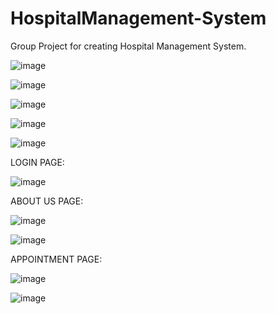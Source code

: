 # HospitalManagement-System

Group Project for creating Hospital Management System.


![image](https://github.com/user-attachments/assets/c4178b6c-bec6-4e39-9730-937baaa0edca)

![image](https://github.com/user-attachments/assets/f50ef0a5-34f2-4484-be5a-3b0a12b3c05e)

![image](https://github.com/user-attachments/assets/371832d8-6e91-42cd-8ffa-1f6c36d1bcba)


![image](https://github.com/user-attachments/assets/320f94c5-cf84-4934-9607-9de3807ced0d)

![image](https://github.com/user-attachments/assets/288326ee-2a30-4340-9812-d4420c36f279)

LOGIN PAGE:

![image](https://github.com/user-attachments/assets/e1d5b4e4-dd7b-4c1b-92dd-4a633c4dc6a7)

ABOUT US PAGE:

![image](https://github.com/user-attachments/assets/d3f5a567-ee48-4a45-b30c-f69bdc3306b1)

![image](https://github.com/user-attachments/assets/cc92816c-3ca3-4e9f-9611-04cd594def36)

APPOINTMENT PAGE:

![image](https://github.com/user-attachments/assets/1c9494ce-42cc-4ced-a537-c9d3636b88e4)

![image](https://github.com/user-attachments/assets/ec8a8fb6-c948-486b-9608-627ea2aaacd7)










